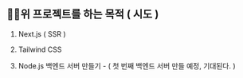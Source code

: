 
## 🚴‍♀️위 프로젝트를 하는 목적 ( 시도 )
1. Next.js ( SSR ) 

2. Tailwind CSS

3. Node.js 백엔드 서버 만들기 - ( 첫 번째 백엔드 서버 만들 예정, 기대된다. )
